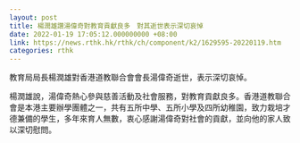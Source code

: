 ```yaml
---
layout: post
title: 楊潤雄讚湯偉奇對教育貢獻良多　對其逝世表示深切哀悼
date: 2022-01-19 17:05:12.000000000 +08:00
link: https://news.rthk.hk/rthk/ch/component/k2/1629595-20220119.htm
categories: rthk
---
```


教育局局長楊潤雄對香港道教聯合會會長湯偉奇逝世，表示深切哀悼。
 
楊潤雄說，湯偉奇熱心參與慈善活動及社會服務，對教育貢獻良多。香港道教聯合會是本港主要辦學團體之一，共有五所中學、五所小學及四所幼稚園，致力栽培才德兼備的學生，多年來育人無數，衷心感謝湯偉奇對社會的貢獻，並向他的家人致以深切慰問。
